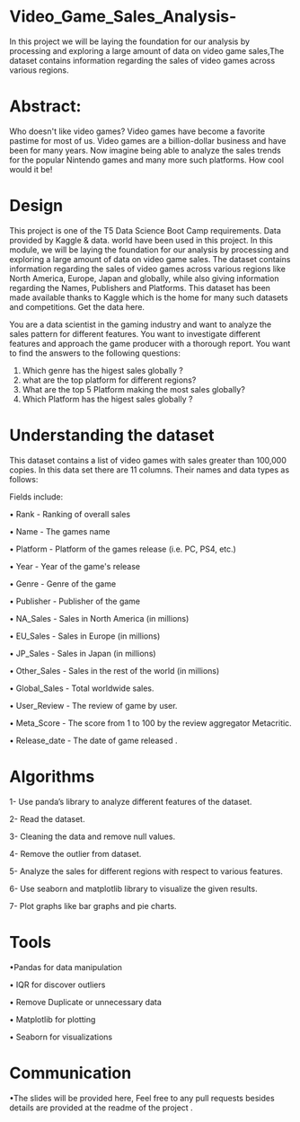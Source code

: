 # Video_Game_Sales_Analysis-
In this project we will be laying the foundation for our analysis by processing and exploring a large amount of data on video game sales,The dataset contains information regarding the sales of video games across various regions.

# Abstract:
Who doesn't like video games? Video games have become a favorite pastime for most of us. Video games are a billion-dollar business and have been for many years. Now imagine being able to analyze the sales trends for the popular Nintendo games and many more such platforms. How cool would it be!

# Design 
This project is one of the T5 Data Science Boot Camp requirements. Data provided by Kaggle & data. world have been used in this project. In this module, we will be laying the foundation for our analysis by processing and exploring a large amount of data on video game sales. The dataset contains information regarding the sales of video games across various regions like North America, Europe, Japan and globally, while also giving information regarding the Names, Publishers and Platforms. This dataset has been made available thanks to Kaggle which is the home for many such datasets and competitions. Get the data here.

You are a data scientist in the gaming industry and want to analyze the sales pattern for different features. You want to investigate different features and approach the game producer with a thorough report. You want to find the answers to the following questions:

1. Which genre  has the higest sales globally ?
2. what are the top platform for different regions?
3. What are the top 5 Platform making the most sales globally?
4. Which Platform  has the higest sales globally ?


# Understanding the dataset
This dataset contains a list of video games with sales greater than 100,000 copies. In this data set there are 11 columns. Their names and data types as follows:

Fields include:

•	Rank - Ranking of overall sales

•	Name - The games name

•	Platform - Platform of the games release (i.e. PC, PS4, etc.)

•	Year - Year of the game's release

•	Genre - Genre of the game

•	Publisher - Publisher of the game

•	NA_Sales - Sales in North America (in millions)

•	EU_Sales - Sales in Europe (in millions)

•	JP_Sales - Sales in Japan (in millions)

•	Other_Sales - Sales in the rest of the world (in millions)

•	Global_Sales - Total worldwide sales.

•	User_Review - The review of game by user.

•	Meta_Score - The score from 1 to 100 by the review aggregator Metacritic.

•	Release_date - The date of game released .



# Algorithms

1- Use panda’s library to analyze different features of the dataset.

2- Read the dataset.

3- Cleaning the data and remove null values.

4- Remove the outlier from dataset.

5- Analyze the sales for different regions with respect to various features.

6- Use seaborn and matplotlib library to visualize the given results.

7- Plot graphs like bar graphs and pie charts.

# Tools

•Pandas for data manipulation 

• IQR for discover outliers

• Remove Duplicate or unnecessary data

• Matplotlib for plotting

• Seaborn for visualizations

# Communication 
•The slides will be provided here, Feel free to any pull requests besides details are provided at
the readme of the project	.



